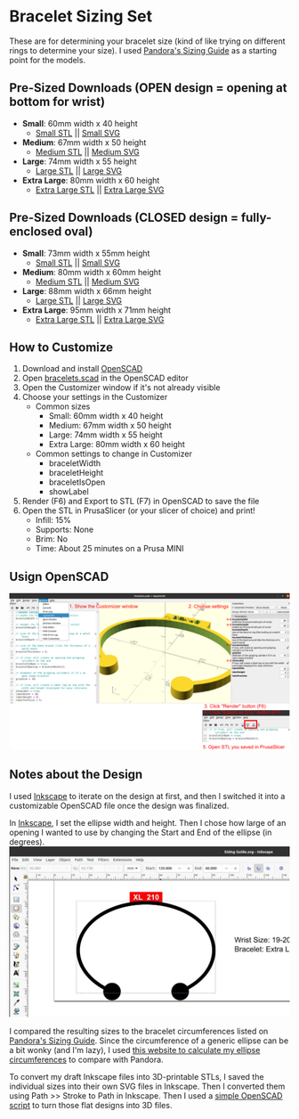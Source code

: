 # Bracelet Sizing Set

These are for determining your bracelet size (kind of like trying on different rings to determine your size). I used [Pandora's Sizing Guide](https://us.pandora.net/en/size-guide/bracelets.html) as a starting point for the models.

## Pre-Sized Downloads (OPEN design = opening at bottom for wrist)
- **Small**: 60mm width x 40 height
  - [Small STL](stls/bracelet_open_S.stl) || [Small SVG](svgs/bracelet_open_S.svg)
- **Medium**: 67mm width x 50 height
  - [Medium STL](stls/bracelet_open_M.stl) || [Medium SVG](svgs/bracelet_open_M.svg)
- **Large**: 74mm width x 55 height
  - [Large STL](stls/bracelet_open_L.stl) || [Large SVG](svgs/bracelet_open_L.svg)
- **Extra Large**: 80mm width x 60 height
  - [Extra Large STL](stls/bracelet_open_XL.stl) || [Extra Large SVG](svgs/bracelet_open_XL.svg)

## Pre-Sized Downloads (CLOSED design = fully-enclosed oval)
- **Small**: 73mm width x 55mm height
  - [Small STL](stls/bracelet_closed_S.stl) || [Small SVG](svgs/bracelet_closed_S.svg)
- **Medium**: 80mm width x 60mm height
  - [Medium STL](stls/bracelet_closed_M.stl) || [Medium SVG](svgs/bracelet_closed_M.svg)
- **Large**: 88mm width x 66mm height
  - [Large STL](stls/bracelet_closed_L.stl) || [Large SVG](svgs/bracelet_closed_L.svg)
- **Extra Large**: 95mm width x 71mm height
  - [Extra Large STL](stls/bracelet_closed_XL.stl) || [Extra Large SVG](svgs/bracelet_closed_XL.svg)

## How to Customize
1. Download and install [OpenSCAD](https://openscad.org/downloads.html)
2. Open [bracelets.scad](bracelets.scad) in the OpenSCAD editor
3. Open the Customizer window if it's not already visible
4. Choose your settings in the Customizer
    - Common sizes
      - Small: 60mm width x 40 height
      - Medium: 67mm width x 50 height
      - Large: 74mm width x 55 height
      - Extra Large: 80mm width x 60 height
    - Common settings to change in Customizer
      - braceletWidth
      - braceletHeight
      - braceletIsOpen
      - showLabel
5. Render (F6) and Export to STL (F7) in OpenSCAD to save the file
6. Open the STL in PrusaSlicer (or your slicer of choice) and print!
    - Infill: 15%
    - Supports: None
    - Brim: No
    - Time: About 25 minutes on a Prusa MINI

## Usign OpenSCAD
![Customizer screenshot](images/Customizer.png)

## Notes about the Design
I used [Inkscape](https://inkscape.org) to iterate on the design at first, and then I switched it into a customizable OpenSCAD file once the design was finalized.

In [Inkscape](https://inkscape.org), I set the ellipse width and height. Then I chose how large of an opening I wanted to use by changing the Start and End of the ellipse (in degrees).
![Inkscape screenshot](images/Inkscape.jpg)

I compared the resulting sizes to the bracelet circumferences listed on [Pandora's Sizing Guide](https://us.pandora.net/en/size-guide/bracelets.html). Since the circumference of a generic ellipse can be a bit wonky (and I'm lazy), I used [this website to calculate my ellipse circumferences](https://miniwebtool.com/ellipse-circumference-calculator) to compare with Pandora.

To convert my draft Inkscape files into 3D-printable STLs, I saved the individual sizes into their own SVG files in Inkscape. Then I converted them using Path >> Stroke to Path in Inkscape. Then I used a [simple OpenSCAD script](design/SVG%20to%20STL.scad) to turn those flat designs into 3D files.